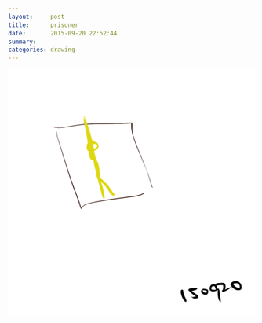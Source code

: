 ```yaml
---
layout:     post
title:      prisoner
date:       2015-09-20 22:52:44
summary:    
categories: drawing
---
```

![prisoner](/images/diary/prisoner.png "囚")
